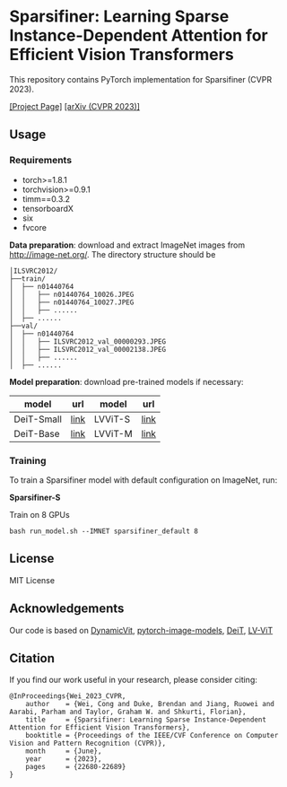 # Sparsifiner: Learning Sparse Instance-Dependent Attention for Efficient Vision Transformers

This repository contains PyTorch implementation for Sparsifiner (CVPR 2023).

[[Project Page]](https://lim142857.github.io/lim142857.github.io-sparsifiner/) [[arXiv (CVPR 2023)]](https://arxiv.org/abs/2303.13755)

## Usage

### Requirements

- torch>=1.8.1
- torchvision>=0.9.1
- timm==0.3.2
- tensorboardX
- six
- fvcore

**Data preparation**: download and extract ImageNet images from http://image-net.org/. The directory structure should be

```
│ILSVRC2012/
├──train/
│  ├── n01440764
│  │   ├── n01440764_10026.JPEG
│  │   ├── n01440764_10027.JPEG
│  │   ├── ......
│  ├── ......
├──val/
│  ├── n01440764
│  │   ├── ILSVRC2012_val_00000293.JPEG
│  │   ├── ILSVRC2012_val_00002138.JPEG
│  │   ├── ......
│  ├── ......
```

**Model preparation**: download pre-trained models if necessary:

| model | url | model | url |
| --- | --- | --- | --- |
| DeiT-Small | [link](https://dl.fbaipublicfiles.com/deit/deit_small_patch16_224-cd65a155.pth) | LVViT-S | [link](https://github.com/zihangJiang/TokenLabeling/releases/download/1.0/lvvit_s-26M-224-83.3.pth.tar) |
| DeiT-Base | [link](https://dl.fbaipublicfiles.com/deit/deit_base_patch16_224-b5f2ef4d.pth) | LVViT-M | [link](https://github.com/zihangJiang/TokenLabeling/releases/download/1.0/lvvit_m-56M-224-84.0.pth.tar) |


[//]: # (### Evaluation)

[//]: # ()
[//]: # (To evaluate a pre-trained Sparsifiner model on the ImageNet validation set with a single GPU, run:)

[//]: # ()
[//]: # (```)

[//]: # (# )

[//]: # (```)


### Training

To train a Sparsifiner model with default configuration on ImageNet, run:

**Sparsifiner-S**

Train on 8 GPUs
```
bash run_model.sh --IMNET sparsifiner_default 8
```

## License

MIT License

## Acknowledgements

Our code is based on [DynamicVit](https://github.com/raoyongming/DynamicViT), [pytorch-image-models](https://github.com/rwightman/pytorch-image-models), [DeiT](https://github.com/facebookresearch/deit), [LV-ViT](https://github.com/zihangJiang/TokenLabeling)

## Citation
If you find our work useful in your research, please consider citing:
```
@InProceedings{Wei_2023_CVPR,
    author    = {Wei, Cong and Duke, Brendan and Jiang, Ruowei and Aarabi, Parham and Taylor, Graham W. and Shkurti, Florian},
    title     = {Sparsifiner: Learning Sparse Instance-Dependent Attention for Efficient Vision Transformers},
    booktitle = {Proceedings of the IEEE/CVF Conference on Computer Vision and Pattern Recognition (CVPR)},
    month     = {June},
    year      = {2023},
    pages     = {22680-22689}
}
```
